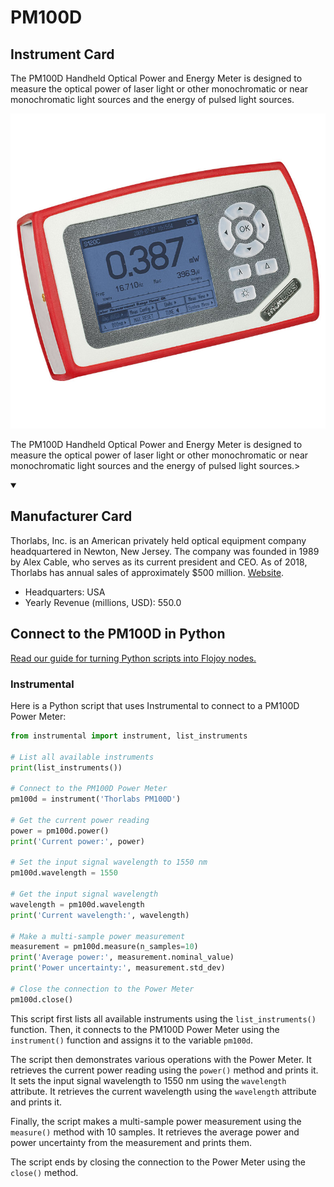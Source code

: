 
# PM100D

## Instrument Card

<div className="flex">

<div>

The PM100D Handheld Optical Power and Energy Meter is designed to measure the
optical power of laser light or other monochromatic or near monochromatic light
sources and the energy of pulsed light sources.

</div>

![](./PM100D.jpg)

</div>

The PM100D Handheld Optical Power and Energy Meter is designed to measure the
optical power of laser light or other monochromatic or near monochromatic light
sources and the energy of pulsed light sources.>

<details open>
<summary><h2>Manufacturer Card</h2></summary>

Thorlabs, Inc. is an American privately held optical equipment company headquartered in Newton, New Jersey. The company was founded in 1989 by Alex Cable, who serves as its current president and CEO. As of 2018, Thorlabs has annual sales of approximately $500 million. <a href="https://www.thorlabs.com/">Website</a>.

<ul>
  <li>Headquarters: USA</li>
  <li>Yearly Revenue (millions, USD): 550.0</li>
</ul>
</details>

## Connect to the PM100D in Python

[Read our guide for turning Python scripts into Flojoy nodes.](https://docs.flojoy.ai/custom-nodes/creating-custom-node/)


### Instrumental

Here is a Python script that uses Instrumental to connect to a PM100D Power Meter:

```python
from instrumental import instrument, list_instruments

# List all available instruments
print(list_instruments())

# Connect to the PM100D Power Meter
pm100d = instrument('Thorlabs PM100D')

# Get the current power reading
power = pm100d.power()
print('Current power:', power)

# Set the input signal wavelength to 1550 nm
pm100d.wavelength = 1550

# Get the input signal wavelength
wavelength = pm100d.wavelength
print('Current wavelength:', wavelength)

# Make a multi-sample power measurement
measurement = pm100d.measure(n_samples=10)
print('Average power:', measurement.nominal_value)
print('Power uncertainty:', measurement.std_dev)

# Close the connection to the Power Meter
pm100d.close()
```

This script first lists all available instruments using the `list_instruments()` function. Then, it connects to the PM100D Power Meter using the `instrument()` function and assigns it to the variable `pm100d`.

The script then demonstrates various operations with the Power Meter. It retrieves the current power reading using the `power()` method and prints it. It sets the input signal wavelength to 1550 nm using the `wavelength` attribute. It retrieves the current wavelength using the `wavelength` attribute and prints it.

Finally, the script makes a multi-sample power measurement using the `measure()` method with 10 samples. It retrieves the average power and power uncertainty from the measurement and prints them.

The script ends by closing the connection to the Power Meter using the `close()` method.

